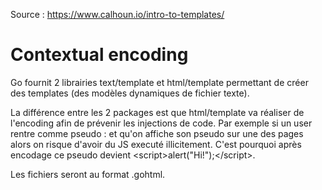 Source : https://www.calhoun.io/intro-to-templates/

# Contextual encoding

Go fournit 2 librairies text/template et html/template permettant de créer des templates (des modèles dynamiques de fichier texte).

La différence entre les 2 packages est que html/template va réaliser de l'encoding afin de prévenir les injections de code.
Par exemple si un user rentre comme pseudo : <script>alert("Hi!");</script> et qu'on affiche son pseudo sur une des pages alors on risque d'avoir du JS executé illicitement. C'est pourquoi après encodage ce pseudo devient &lt;script&gt;alert(&quot;Hi!&quot;);&lt;/script&gt;.

Les fichiers seront au format .gohtml.
